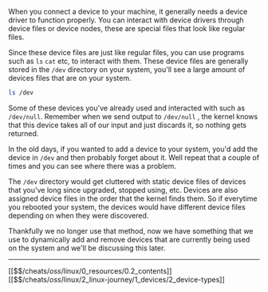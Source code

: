 When you connect a device to your machine,
it generally needs a device driver to function properly.
You can interact with device drivers through device files or device nodes, 
these are special files that look like regular files.

Since these device files are just like regular files, 
you can use programs such as `ls` `cat` etc, to interact with them.
These device files are generally stored in the `/dev` directory on your system, 
you'll see a large amount of devices files that are on your system.

``` bash
ls /dev
```

Some of these devices you've already used and interacted with such as `/dev/null`.
Remember when we send output to `/dev/null` ,
the kernel knows that this device takes all of our input and just discards it, 
so nothing gets returned. 

In the old days, if you wanted to add a device to your system,
you'd add the device in `/dev` and then probably forget about it.
Well repeat that a couple of times and you can see where there was a problem.

The `/dev` directory would get cluttered with static device files of devices that you've
long since upgraded, stopped using, etc.
Devices are also assigned device files in the order that the kernel finds them. 
So if everytime you rebooted your system, 
the devices would have different device files depending on when they were discovered.

Thankfully we no longer use that method, 
now we have something that we use to dynamically add and remove devices
that are currently being used on the system and we'll be discussing this later.

---
[[$$$/$cheats/$oss/$linux/0_resources/0.2_contents]]
[[$$$/$cheats/$oss/$linux/2_linux-journey/1_devices/2_device-types]]
